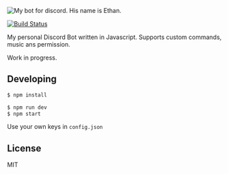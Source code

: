![My bot for discord. His name is Ethan.](https://camo.githubusercontent.com/17918ff7a0290f250fee52bc044ba7795445975e/687474703a2f2f692e696d6775722e636f6d2f514b316b717a322e706e67)

[![Build Status](https://snap-ci.com/Razr9/ethan-discord/branch/master/build_image)](https://snap-ci.com/Razr9/ethan-discord/branch/master)

My personal Discord Bot written in Javascript. Supports custom commands, music ans permission.

Work in progress.



## Developing

```bash
$ npm install
```

```bash
$ npm run dev
$ npm start
```

Use your own keys in ``config.json``

## License
MIT
